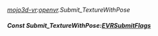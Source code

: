 _[mojo3d-vr](../../modules/mojo3d-vr/mojo3d-vr-module.md):[openvr](openvr:).Submit\_TextureWithPose_
##### Const Submit\_TextureWithPose:[EVRSubmitFlags](../../modules/mojo3d-vr/openvr-evrsubmitflags.md)
